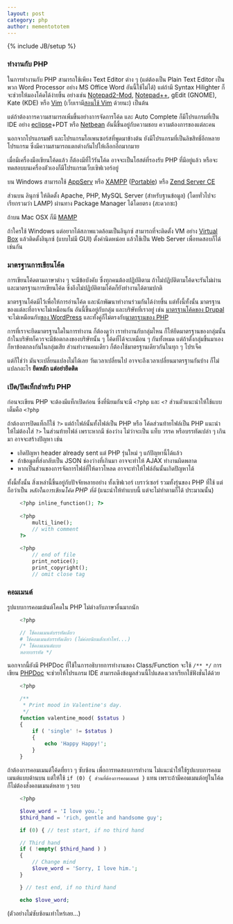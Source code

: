 ```yaml
---
layout: post
category: php
author: mementototem
---
```

{% include JB/setup %}

### ทำงานกับ PHP

ในการทำงานกับ PHP สามารถใช้เพียง Text Editor ต่าง ๆ (แต่ต้องเป็น Plain Text Editor เป็นพวก Word Processor อย่าง MS Office Word อันนี้ใช้ไม่ได้) แต่ถ้ามี Syntax Hilighter ก็จะช่วยให้มองโค้ดได้ง่ายขึ้น อย่างเช่น [Notepad2-Mod](http://portableapps.com/apps/development/notepad2-mod_portable), [Notepad++](http://notepad-plus-plus.org/), gEdit (GNOME), Kate (KDE) หรือ [Vim](http://www.vim.org/) (เว็บเรามี[สอนใช้ Vim](/vi) ด้วยนะ) เป็นต้น

แต่ถ้าต้องการความสามารถเพิ่มขึ้นอย่างการจัดการโค้ด และ Auto Complete ก็มีโปรแกรมที่เป็น IDE อย่าง [eclipse](http://www.eclipse.org/)+PDT หรือ [Netbean](http://netbeans.org/features/php/index.html) อันนี้ขึ้นอยู่กับความชอบ ความต้องการของแต่ละคน 

นอกจากโปรแกรมฟรี และโปรแกรมโอเพนซอร์สที่พูดมาข้างต้น ยังมีโปรแกรมที่เป็นลิขสิทธิ์อีกหลายโปรแกรม ซึ่งมีความสามารถแตกต่างกันไปให้เลือกอีกมากมาย 

เมื่อมีเครื่องมือเขียนโค้ดแล้ว ก็ต้องมีที่ไว้รันโค้ด อาจจะเป็นโฮสต์ที่รองรับ PHP ที่มีอยู่แล้ว หรือจะทดสอบบนเครื่องตัวเองก็มีโปรแกรมเว็บเซิฟเวอร์อยู่ 

บน Windows สามารถใช้ [AppServ](http://www.appservnetwork.com/) หรือ [XAMPP](http://www.apachefriends.org/en/xampp.html) ([Portable](http://portableapps.com/apps/development/xampp)) หรือ [Zend Server CE](http://www.zend.com/en/products/server-ce/)

ส่วนบน ลินุกซ์ ให้ติดตั้ง Apache, PHP, MySQL Server (สำหรับฐานข้อมูล) (โดยทั่วไปจะเรียกรวมว่า LAMP) ผ่านทาง Package Manager ได้โดยตรง (สะดวกซะ)

ถ้าบน Mac OSX ก็มี [MAMP](http://www.mamp.info/en/index.html)

ถ้าใครใช้ Windows แต่อยากได้สภาพแวดล้อมเป็นลินุกซ์ สามารถที่จะติดตั้ง VM อย่าง [Virtual Box](https://www.virtualbox.org/) แล้วติดตั้งลินุกซ์ (แบบไม่มี GUI) ตั้งค่านิดหน่อย แล้วใช้เป็น Web Server เพื่อทดสอบก็ได้เช่นกัน

### มาตรฐานการเขียนโค้ด

การเขียนโค้ดตามภาษาต่าง ๆ จะมีข้อบังคับ ซึ่งทุกคนต้องปฏิบัติตาม ถ้าไม่ปฏิบัติตามโค้ดจะรันไม่ผ่าน และมาตรฐานการเขียนโค้ด ซึ่งถึงไม่ปฏิบัติตามโค้ดก็ยังทำงานได้ตามปกติ 

มาตรฐานโค้ดมีไว้เพื่อให้การอ่านโค้ด และนักพัฒนาทำงานร่วมกันได้ง่ายขึ้น แต่ทั้งนี้ทั้งนั้น มาตรฐานของแต่ละที่อาจจะไม่เหมือนกัน อันนี้ขึ้นอยู่กับกลุ่ม และบริษัทที่เราอยู่ เช่น [มาตรฐานโค้ดของ Drupal](http://drupal.org/coding-standards) จะไม่เหมือนกับ[ของ WordPress](http://codex.wordpress.org/WordPress_Coding_Standards) และทั้งคู่ก็ไม่ตรงกับ[มาตรฐานของ PHP](http://www.dagbladet.no/development/phpcodingstandard/)

การที่เราจะยึดมาตรฐานใดในการทำงาน ก็ต้องดูว่า เราทำงานกับกลุ่มไหน ก็ให้ยึดมาตรฐานของกลุ่มนั้น ถ้าในบริษัทก็ควรจะมีข้อตกลงของบริษัทนั้น ๆ โค้ดที่ได้จะเหมือน ๆ กันทั้งหมด แต่ถ้าตั้งกลุ่มขึ้นมาเอง ก็หาข้อตกลงกันในกลุ่มเสีย ส่วนทำงานคนเดียว ก็ต้องใช้มาตรฐานเดียวกันในทุก ๆ โปรเจ็ค 

แต่ก็ใช่ว่า มันจะเปลี่ยนแปลงไม่ได้เลย วันเวลาเปลี่ยนไป อาจจะถึงเวลาเปลี่ยนมาตรฐานกันบ้าง ก็ไม่แปลกอะไร **ยึดหลัก แต่อย่ายึดติด** 

### เปิด/ปิดเท็กสำหรับ PHP

ก่อนจะเขียน PHP จะต้องมีแท็กเปิดก่อน ซึ่งที่นิยมกันจะมี `<?php` และ `<?` ส่วนตัวแนะนำให้ใช้แบบเต็มคือ `<?php`

ถ้าต้องการปิดแท็กก็ใช้ `?>` แต่ถ้าไฟล์นั้นทั้งไฟล์เป็น PHP หรือ โค้ดส่วนท้ายไฟล์เป็น PHP แนะนำให้ไม่ต้องใส่ `?>` ในส่วนท้ายไฟล์ เพราะหากมี ช่องว่าง ไม่ว่าจะเป็น แท็บ วรรค หรือบรรทัดเปล่า ๆ เกินมา อาจจะสร้างปัญหา เช่น

- เกิดปัญหา header already sent แต่ PHP รุ่นใหม่ ๆ แก้ปัญหานี้ได้แล้ว
- ถ้าข้อมูลที่ส่งกลับเป็น JSON ช่องว่างที่เกินมา อาจจะทำให้ AJAX ทำงานผิดพลาด
- หากเป็นส่วนของการจัดการไฟล์ที่ให้ดาวโหลด อาจจะทำให้ไฟล์อันนั้นเกิดปัญหาได้

ทั้งนี้ทั้งนั้น สิ่งเหล่านี้ขึ้นอยู่กับปัจจัยหลายอย่าง ทั้งเซิฟเวอร์ เบราว์เซอร์ รวมทั้งรุ่นของ PHP ที่ใช้ แต่ถือว่าเป็น *หลักในการเขียนโค้ด PHP ที่ดี* (แนะนำให้ทำแบบนี้ แต่จะไม่ทำตามก็ได้ ประมาณนั้น)

```php
    <?php inline_function(); ?>
    
    <?php
        multi_line();
        // with comment
    ?>
    
    <?php
        // end of file
        print_notice();
        print_copyright();
        // omit close tag      
```

### คอมเมนต์

รูปแบบการคอมเม้นต์โคดใน PHP ไม่ต่างกับภาษาอื่นมากนัก

```php
    <?php

    // ใช้คอมเมนต์บรรทัดเดียว
    # ใช้คอมเมนต์บรรทัดเดียว (ไม่ค่อยนิยมสักเท่าไหร่...)
    /* ใช้คอมเมนต์แบบ
    หลายบรรทัด */
```

นอกจากนี้ยังมี PHPDoc ที่ใช้ในการอธิบายการทำงานของ Class/Function จะใช้ `/** */` การเขียน [PHPDoc](http://www.phpdoc.org/) จะช่วยให้โปรแกรม IDE สามารถดึงข้อมูลส่วนนี้ไปแสดงเวลาเรียกใช้ฟังชั่นได้ด้วย

```php
    <?php

    /**
     * Print mood in Valentine's day.
     */
    function valentine_mood( $status )
    {
        if ( 'single' != $status )
        {
            echo 'Happy Happy!';
        }
    }
```

ถ้าต้องการคอมเมนต์โค้ดที่ยาว ๆ ซับซ้อน เพื่อการทดสอบการทำงาน ไม่แนะนำให้ใช้รูปแบบการคอมเมนต์แบบด้านบน แต่ให้ใช้ `if (0) { ส่วนที่ต้องการคอมเมนต์ }` แทน เพราะถ้ามีคอมเมนต์อยู่ในโค้ดก็ไม่ต้องสั่งคอมเมนต์หลาย ๆ รอบ

```php
    <?php

    $love_word = 'I love you.';
    $third_hand = 'rich, gentle and handsome guy';

    if (0) { // test start, if no third hand

    // Third hand
    if ( !empty( $third_hand ) )
    {
        // Change mind
        $love_word = 'Sorry, I love him.';
    }

    } // test end, if no third hand

    echo $love_word;
```

(ตัวอย่างไม่ซับซ้อนเท่าไหร่เลย...)
